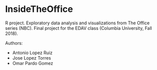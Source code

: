 # InsideTheOffice
R project. Exploratory data analysis and visualizations from The Office series (NBC). Final project for the EDAV class (Columbia University, Fall 2018).

Authors:

* Antonio Lopez Ruiz
* Jose Lopez Torres
* Omar Pardo Gomez
